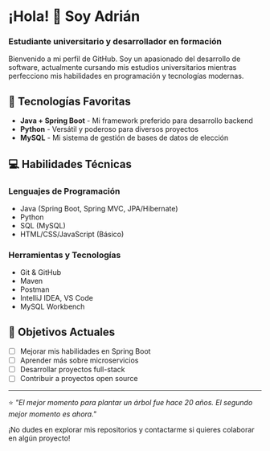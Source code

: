 # ¡Hola! 👋 Soy Adrián 

### Estudiante universitario y desarrollador en formación

Bienvenido a mi perfil de GitHub. Soy un apasionado del desarrollo de software, actualmente cursando mis estudios universitarios mientras perfecciono mis habilidades en programación y tecnologías modernas.

## 🚀 Tecnologías Favoritas

- **Java + Spring Boot** - Mi framework preferido para desarrollo backend
- **Python** - Versátil y poderoso para diversos proyectos
- **MySQL** - Mi sistema de gestión de bases de datos de elección

## 💻 Habilidades Técnicas

### Lenguajes de Programación
- Java (Spring Boot, Spring MVC, JPA/Hibernate)
- Python
- SQL (MySQL)
- HTML/CSS/JavaScript (Básico)

### Herramientas y Tecnologías
- Git & GitHub
- Maven
- Postman
- IntelliJ IDEA, VS Code
- MySQL Workbench

## 🎯 Objetivos Actuales

- [ ] Mejorar mis habilidades en Spring Boot
- [ ] Aprender más sobre microservicios
- [ ] Desarrollar proyectos full-stack
- [ ] Contribuir a proyectos open source

---

⭐️ *"El mejor momento para plantar un árbol fue hace 20 años. El segundo mejor momento es ahora."*

¡No dudes en explorar mis repositorios y contactarme si quieres colaborar en algún proyecto!
